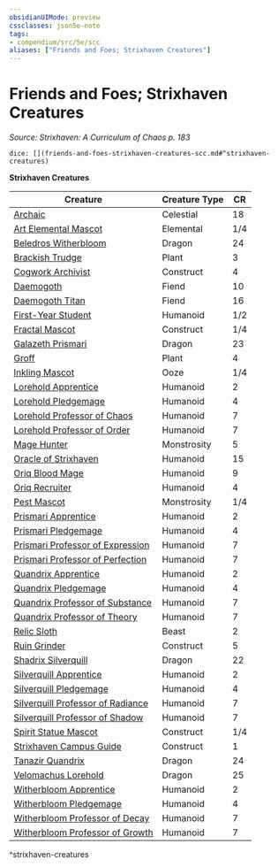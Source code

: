```yaml
---
obsidianUIMode: preview
cssclasses: json5e-note
tags:
- compendium/src/5e/scc
aliases: ["Friends and Foes; Strixhaven Creatures"]
---
```

# Friends and Foes; Strixhaven Creatures
*Source: Strixhaven: A Curriculum of Chaos p. 183* 

`dice: [](friends-and-foes-strixhaven-creatures-scc.md#^strixhaven-creatures)`

**Strixhaven Creatures**

| Creature | Creature Type | CR |
|----------|---------------|----|
| [Archaic](b_archaic-scc.md) | Celestial | 18 |
| [Art Elemental Mascot](b_art-elemental-mascot-scc.md) | Elemental | 1/4 |
| [Beledros Witherbloom](b_beledros-witherbloom-scc.md) | Dragon | 24 |
| [Brackish Trudge](compendium/bestiary/plant/brackish-trudge-scc.md) | Plant | 3 |
| [Cogwork Archivist](b_cogwork-archivist-scc.md) | Construct | 4 |
| [Daemogoth](b_daemogoth-scc.md) | Fiend | 10 |
| [Daemogoth Titan](b_daemogoth-titan-scc.md) | Fiend | 16 |
| [First-Year Student](b_first-year-student-scc.md) | Humanoid | 1/2 |
| [Fractal Mascot](2.%20GM%20Tools/5eTools%20Compendium%20&%20Rules/_compendium/bestiary/construct/b_.md) | Construct | 1/4 |
| [Galazeth Prismari](compendium/bestiary/npc/galazeth-prismari-scc.md) | Dragon | 23 |
| [Groff](compendium/bestiary/plant/groff-scc.md) | Plant | 4 |
| [Inkling Mascot](compendium/bestiary/ooze/inkling-mascot-scc.md) | Ooze | 1/4 |
| [Lorehold Apprentice](b_lorehold-apprentice-scc.md) | Humanoid | 2 |
| [Lorehold Pledgemage](b_lorehold-pledgemage-scc.md) | Humanoid | 4 |
| [Lorehold Professor of Chaos](b_lorehold-professor-of-chaos-scc.md) | Humanoid | 7 |
| [Lorehold Professor of Order](b_lorehold-professor-of-order-scc.md) | Humanoid | 7 |
| [Mage Hunter](b_mage-hunter-scc.md) | Monstrosity | 5 |
| [Oracle of Strixhaven](b_oracle-of-strixhaven-scc.md) | Humanoid | 15 |
| [Oriq Blood Mage](b_oriq-blood-mage-scc.md) | Humanoid | 9 |
| [Oriq Recruiter](b_oriq-recruiter-scc.md) | Humanoid | 4 |
| [Pest Mascot](b_pest-mascot-scc.md) | Monstrosity | 1/4 |
| [Prismari Apprentice](b_prismari-apprentice-scc.md) | Humanoid | 2 |
| [Prismari Pledgemage](b_prismari-pledgemage-scc.md) | Humanoid | 4 |
| [Prismari Professor of Expression](b_prismari-professor-of-expression-scc.md) | Humanoid | 7 |
| [Prismari Professor of Perfection](b_prismari-professor-of-perfection-scc.md) | Humanoid | 7 |
| [Quandrix Apprentice](b_quandrix-apprentice-scc.md) | Humanoid | 2 |
| [Quandrix Pledgemage](b_quandrix-pledgemage-scc.md) | Humanoid | 4 |
| [Quandrix Professor of Substance](b_quandrix-professor-of-substance-scc.md) | Humanoid | 7 |
| [Quandrix Professor of Theory](b_quandrix-professor-of-theory-scc.md) | Humanoid | 7 |
| [Relic Sloth](b_relic-sloth-scc.md) | Beast | 2 |
| [Ruin Grinder](b_ruin-grinder-scc.md) | Construct | 5 |
| [Shadrix Silverquill](compendium/bestiary/npc/shadrix-silverquill-scc.md) | Dragon | 22 |
| [Silverquill Apprentice](b_silverquill-apprentice-scc.md) | Humanoid | 2 |
| [Silverquill Pledgemage](b_silverquill-pledgemage-scc.md) | Humanoid | 4 |
| [Silverquill Professor of Radiance](b_silverquill-professor-of-radiance-scc.md) | Humanoid | 7 |
| [Silverquill Professor of Shadow](b_silverquill-professor-of-shadow-scc.md) | Humanoid | 7 |
| [Spirit Statue Mascot](b_spirit-statue-mascot-scc.md) | Construct | 1/4 |
| [Strixhaven Campus Guide](b_strixhaven-campus-guide-scc.md) | Construct | 1 |
| [Tanazir Quandrix](compendium/bestiary/npc/tanazir-quandrix-scc.md) | Dragon | 24 |
| [Velomachus Lorehold](compendium/bestiary/npc/velomachus-lorehold-scc.md) | Dragon | 25 |
| [Witherbloom Apprentice](b_witherbloom-apprentice-scc.md) | Humanoid | 2 |
| [Witherbloom Pledgemage](b_witherbloom-pledgemage-scc.md) | Humanoid | 4 |
| [Witherbloom Professor of Decay](b_witherbloom-professor-of-decay-scc.md) | Humanoid | 7 |
| [Witherbloom Professor of Growth](b_witherbloom-professor-of-growth-scc.md) | Humanoid | 7 |
^strixhaven-creatures